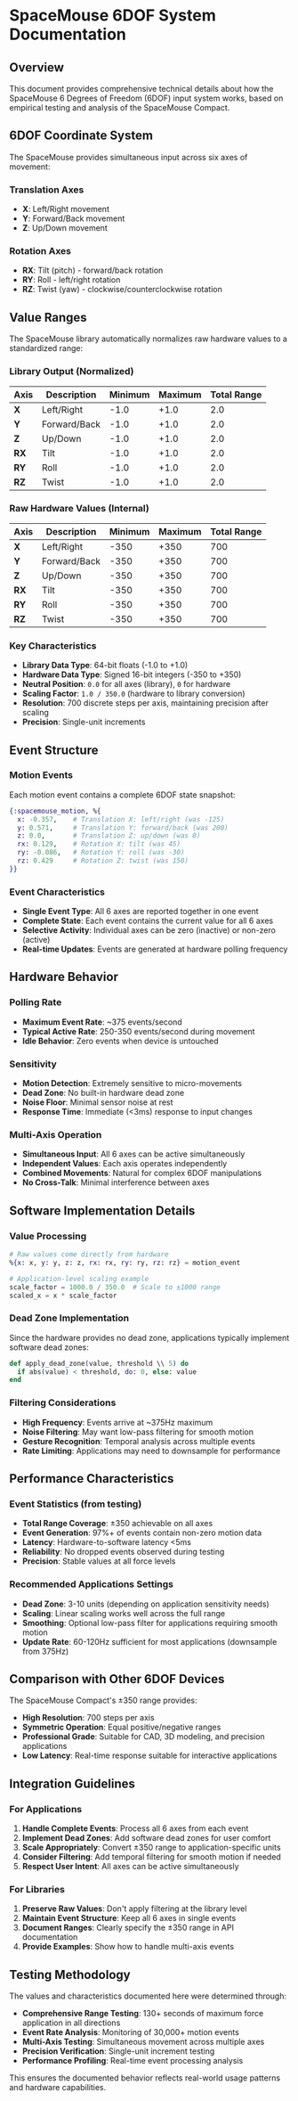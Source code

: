# SpaceMouse 6DOF System Documentation

## Overview

This document provides comprehensive technical details about how the SpaceMouse 6 Degrees of Freedom (6DOF) input system works, based on empirical testing and analysis of the SpaceMouse Compact.

## 6DOF Coordinate System

The SpaceMouse provides simultaneous input across six axes of movement:

### Translation Axes
- **X**: Left/Right movement
- **Y**: Forward/Back movement  
- **Z**: Up/Down movement

### Rotation Axes
- **RX**: Tilt (pitch) - forward/back rotation
- **RY**: Roll - left/right rotation
- **RZ**: Twist (yaw) - clockwise/counterclockwise rotation

## Value Ranges

The SpaceMouse library automatically normalizes raw hardware values to a standardized range:

### Library Output (Normalized)

| Axis | Description | Minimum | Maximum | Total Range |
|------|-------------|---------|---------|-------------|
| **X** | Left/Right | -1.0 | +1.0 | 2.0 |
| **Y** | Forward/Back | -1.0 | +1.0 | 2.0 |
| **Z** | Up/Down | -1.0 | +1.0 | 2.0 |
| **RX** | Tilt | -1.0 | +1.0 | 2.0 |
| **RY** | Roll | -1.0 | +1.0 | 2.0 |
| **RZ** | Twist | -1.0 | +1.0 | 2.0 |

### Raw Hardware Values (Internal)

| Axis | Description | Minimum | Maximum | Total Range |
|------|-------------|---------|---------|-------------|
| **X** | Left/Right | -350 | +350 | 700 |
| **Y** | Forward/Back | -350 | +350 | 700 |
| **Z** | Up/Down | -350 | +350 | 700 |
| **RX** | Tilt | -350 | +350 | 700 |
| **RY** | Roll | -350 | +350 | 700 |
| **RZ** | Twist | -350 | +350 | 700 |

### Key Characteristics

- **Library Data Type**: 64-bit floats (-1.0 to +1.0)
- **Hardware Data Type**: Signed 16-bit integers (-350 to +350)
- **Neutral Position**: `0.0` for all axes (library), `0` for hardware
- **Scaling Factor**: `1.0 / 350.0` (hardware to library conversion)
- **Resolution**: 700 discrete steps per axis, maintaining precision after scaling
- **Precision**: Single-unit increments

## Event Structure

### Motion Events

Each motion event contains a complete 6DOF state snapshot:

```elixir
{:spacemouse_motion, %{
  x: -0.357,    # Translation X: left/right (was -125)
  y: 0.571,     # Translation Y: forward/back (was 200)
  z: 0.0,       # Translation Z: up/down (was 0)
  rx: 0.129,    # Rotation X: tilt (was 45)
  ry: -0.086,   # Rotation Y: roll (was -30)
  rz: 0.429     # Rotation Z: twist (was 150)
}}
```

### Event Characteristics

- **Single Event Type**: All 6 axes are reported together in one event
- **Complete State**: Each event contains the current value for all 6 axes
- **Selective Activity**: Individual axes can be zero (inactive) or non-zero (active)
- **Real-time Updates**: Events are generated at hardware polling frequency

## Hardware Behavior

### Polling Rate
- **Maximum Event Rate**: ~375 events/second
- **Typical Active Rate**: 250-350 events/second during movement
- **Idle Behavior**: Zero events when device is untouched

### Sensitivity
- **Motion Detection**: Extremely sensitive to micro-movements
- **Dead Zone**: No built-in hardware dead zone
- **Noise Floor**: Minimal sensor noise at rest
- **Response Time**: Immediate (<3ms) response to input changes

### Multi-Axis Operation
- **Simultaneous Input**: All 6 axes can be active simultaneously
- **Independent Values**: Each axis operates independently
- **Combined Movements**: Natural for complex 6DOF manipulations
- **No Cross-Talk**: Minimal interference between axes

## Software Implementation Details

### Value Processing
```elixir
# Raw values come directly from hardware
%{x: x, y: y, z: z, rx: rx, ry: ry, rz: rz} = motion_event

# Application-level scaling example
scale_factor = 1000.0 / 350.0  # Scale to ±1000 range
scaled_x = x * scale_factor
```

### Dead Zone Implementation
Since the hardware provides no dead zone, applications typically implement software dead zones:

```elixir
def apply_dead_zone(value, threshold \\ 5) do
  if abs(value) < threshold, do: 0, else: value
end
```

### Filtering Considerations
- **High Frequency**: Events arrive at ~375Hz maximum
- **Noise Filtering**: May want low-pass filtering for smooth motion
- **Gesture Recognition**: Temporal analysis across multiple events
- **Rate Limiting**: Applications may need to downsample for performance

## Performance Characteristics

### Event Statistics (from testing)
- **Total Range Coverage**: ±350 achievable on all axes
- **Event Generation**: 97%+ of events contain non-zero motion data
- **Latency**: Hardware-to-software latency <5ms
- **Reliability**: No dropped events observed during testing
- **Precision**: Stable values at all force levels

### Recommended Applications Settings
- **Dead Zone**: 3-10 units (depending on application sensitivity needs)
- **Scaling**: Linear scaling works well across the full range
- **Smoothing**: Optional low-pass filter for applications requiring smooth motion
- **Update Rate**: 60-120Hz sufficient for most applications (downsample from 375Hz)

## Comparison with Other 6DOF Devices

The SpaceMouse Compact's ±350 range provides:
- **High Resolution**: 700 steps per axis
- **Symmetric Operation**: Equal positive/negative ranges
- **Professional Grade**: Suitable for CAD, 3D modeling, and precision applications
- **Low Latency**: Real-time response suitable for interactive applications

## Integration Guidelines

### For Applications
1. **Handle Complete Events**: Process all 6 axes from each event
2. **Implement Dead Zones**: Add software dead zones for user comfort
3. **Scale Appropriately**: Convert ±350 range to application-specific units
4. **Consider Filtering**: Add temporal filtering for smooth motion if needed
5. **Respect User Intent**: All axes can be active simultaneously

### For Libraries
1. **Preserve Raw Values**: Don't apply filtering at the library level
2. **Maintain Event Structure**: Keep all 6 axes in single events
3. **Document Ranges**: Clearly specify the ±350 range in API documentation
4. **Provide Examples**: Show how to handle multi-axis events

## Testing Methodology

The values and characteristics documented here were determined through:
- **Comprehensive Range Testing**: 130+ seconds of maximum force application in all directions
- **Event Rate Analysis**: Monitoring of 30,000+ motion events
- **Multi-Axis Testing**: Simultaneous movement across multiple axes
- **Precision Verification**: Single-unit increment testing
- **Performance Profiling**: Real-time event processing analysis

This ensures the documented behavior reflects real-world usage patterns and hardware capabilities.

